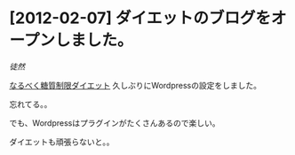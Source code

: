 # [2012-02-07] ダイエットのブログをオープンしました。
_徒然_

<a href="http://life.diet27.info/" target="_blank">なるべく糖質制限ダイエット</a>
久しぶりにWordpressの設定をしました。

忘れてる。。

でも、Wordpressはプラグインがたくさんあるので楽しい。

ダイエットも頑張らないと。。

